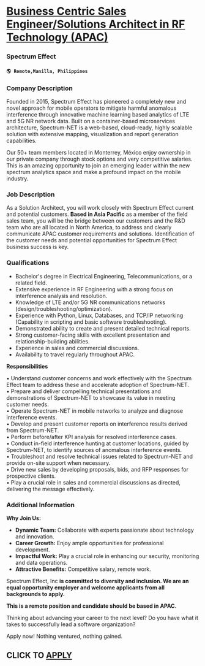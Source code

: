 # [Business Centric Sales Engineer/Solutions Architect in RF Technology (APAC)](https://www.remotewlb.com/apply/business-centric-sales-engineer-solutions-architect-in-rf-technology-apac)  
### Spectrum Effect  
#### `🌎 Remote,Manilla, Philippines`  

### **Company Description**

Founded in 2015, Spectrum Effect has pioneered a completely new and novel approach for mobile operators to mitigate harmful anomalous interference through innovative machine learning based analytics of LTE and 5G NR network data. Built on a container-based microservices architecture, Spectrum-NET is a web-based, cloud-ready, highly scalable solution with extensive mapping, visualization and report generation capabilities.

Our 50+ team members located in Monterrey, México enjoy ownership in our private company through stock options and very competitive salaries. This is an amazing opportunity to join an emerging leader within the new spectrum analytics space and make a profound impact on the mobile industry.

###  **Job Description**

As a Solution Architect, you will work closely with Spectrum Effect current and potential customers. **Based in Asia Pacific** as a member of the field sales team, you will be the bridge between our customers and the R&D team who are all located in North America, to address and clearly communicate APAC customer requirements and solutions. Identification of the customer needs and potential opportunities for Spectrum Effect business success is key.

###  **Qualifications**

  * Bachelor's degree in Electrical Engineering, Telecommunications, or a related field.
  * Extensive experience in RF Engineering with a strong focus on interference analysis and resolution.
  * Knowledge of LTE and/or 5G NR communications networks (design/troubleshooting/optimization).
  * Experience with Python, Linux, Databases, and TCP/IP networking (Capability in scripting and basic software troubleshooting).
  * Demonstrated ability to create and present detailed technical reports. 
  * Strong customer-facing skills with excellent presentation and relationship-building abilities.
  * Experience in sales and commercial discussions.
  * Availability to travel regularly throughout APAC. 

**Responsibilities**  
  
• Understand customer concerns and work effectively with the Spectrum Effect team to address these and accelerate adoption of Spectrum-NET.  
• Prepare and deliver compelling technical presentations and demonstrations of Spectrum-NET to showcase its value in meeting customer needs.  
• Operate Spectrum-NET in mobile networks to analyze and diagnose interference events.  
• Develop and present customer reports on interference results derived from Spectrum-NET.  
• Perform before/after KPI analysis for resolved interference cases.  
• Conduct in-field interference hunting at customer locations, guided by Spectrum-NET, to identify sources of anomalous interference events.  
• Troubleshoot and resolve technical issues related to Spectrum-NET and provide on-site support when necessary.  
• Drive new sales by developing proposals, bids, and RFP responses for prospective clients.  
• Play a crucial role in sales and commercial discussions as directed, delivering the message effectively.  

### **Additional Information**

 **Why Join Us:**

  *  **Dynamic Team:** Collaborate with experts passionate about technology and innovation.
  *  **Career Growth:** Enjoy ample opportunities for professional development.
  *  **Impactful Work:** Play a crucial role in enhancing our security, monitoring and data operations.
  *  **Attractive Benefits:** Competitive salary, remote work.

Spectrum Effect, Inc **is committed to diversity and inclusion. We are an equal opportunity employer and welcome applicants from all backgrounds to apply.**  
  
**This is a remote position and candidate should be based in APAC.**  
  
Thinking about advancing your career to the next level? Do you have what it takes to successfully lead a software organization?  
  
Apply now! Nothing ventured, nothing gained.

  
## CLICK TO [APPLY](https://www.remotewlb.com/apply/business-centric-sales-engineer-solutions-architect-in-rf-technology-apac)

